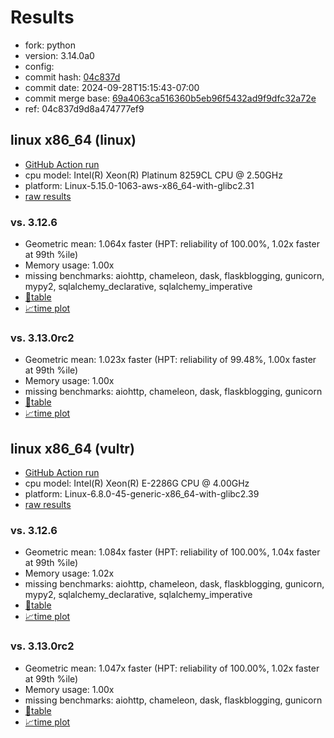 # Results

- fork: python
- version: 3.14.0a0
- config: 
- commit hash: [04c837d](https://github.com/python/cpython/commit/04c837d)
- commit date: 2024-09-28T15:15:43-07:00
- commit merge base: [69a4063ca516360b5eb96f5432ad9f9dfc32a72e](https://github.com/python/cpython/commit/69a4063ca516360b5eb96f5432ad9f9dfc32a72e)
- ref: 04c837d9d8a474777ef9

## linux x86_64 (linux)

- [GitHub Action run](https://github.com/facebookexperimental/free-threading-benchmarking/actions/runs/11088043721)
- cpu model: Intel(R) Xeon(R) Platinum 8259CL CPU @ 2.50GHz
- platform: Linux-5.15.0-1063-aws-x86_64-with-glibc2.31
- [raw results](bm-20240928-linux-x86_64-python-04c837d9d8a474777ef9-3.14.0a0-04c837d.json)

### vs. 3.12.6

- Geometric mean: 1.064x faster (HPT: reliability of 100.00%, 1.02x faster at 99th %ile)
- Memory usage: 1.00x
- missing benchmarks: aiohttp, chameleon, dask, flaskblogging, gunicorn, mypy2, sqlalchemy_declarative, sqlalchemy_imperative
- [📄table](bm-20240928-linux-x86_64-python-04c837d9d8a474777ef9-3.14.0a0-04c837d-vs-3.12.6.md)
- [📈time plot](bm-20240928-linux-x86_64-python-04c837d9d8a474777ef9-3.14.0a0-04c837d-vs-3.12.6.svg)

### vs. 3.13.0rc2

- Geometric mean: 1.023x faster (HPT: reliability of 99.48%, 1.00x faster at 99th %ile)
- Memory usage: 1.00x
- missing benchmarks: aiohttp, chameleon, dask, flaskblogging, gunicorn
- [📄table](bm-20240928-linux-x86_64-python-04c837d9d8a474777ef9-3.14.0a0-04c837d-vs-3.13.0rc2.md)
- [📈time plot](bm-20240928-linux-x86_64-python-04c837d9d8a474777ef9-3.14.0a0-04c837d-vs-3.13.0rc2.svg)

## linux x86_64 (vultr)

- [GitHub Action run](https://github.com/facebookexperimental/free-threading-benchmarking/actions/runs/11088043721)
- cpu model: Intel(R) Xeon(R) E-2286G CPU @ 4.00GHz
- platform: Linux-6.8.0-45-generic-x86_64-with-glibc2.39
- [raw results](bm-20240928-vultr-x86_64-python-04c837d9d8a474777ef9-3.14.0a0-04c837d.json)

### vs. 3.12.6

- Geometric mean: 1.084x faster (HPT: reliability of 100.00%, 1.04x faster at 99th %ile)
- Memory usage: 1.02x
- missing benchmarks: aiohttp, chameleon, dask, flaskblogging, gunicorn, mypy2, sqlalchemy_declarative, sqlalchemy_imperative
- [📄table](bm-20240928-vultr-x86_64-python-04c837d9d8a474777ef9-3.14.0a0-04c837d-vs-3.12.6.md)
- [📈time plot](bm-20240928-vultr-x86_64-python-04c837d9d8a474777ef9-3.14.0a0-04c837d-vs-3.12.6.svg)

### vs. 3.13.0rc2

- Geometric mean: 1.047x faster (HPT: reliability of 100.00%, 1.02x faster at 99th %ile)
- Memory usage: 1.00x
- missing benchmarks: aiohttp, chameleon, dask, flaskblogging, gunicorn
- [📄table](bm-20240928-vultr-x86_64-python-04c837d9d8a474777ef9-3.14.0a0-04c837d-vs-3.13.0rc2.md)
- [📈time plot](bm-20240928-vultr-x86_64-python-04c837d9d8a474777ef9-3.14.0a0-04c837d-vs-3.13.0rc2.svg)

